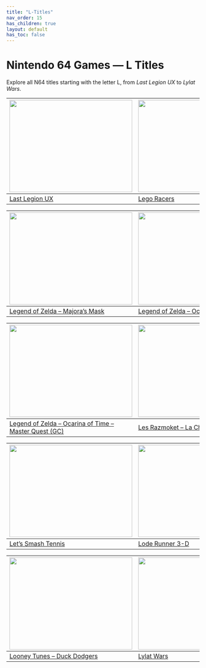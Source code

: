 ```yaml
---
title: "L-Titles"
nav_order: 15
has_children: true
layout: default
has_toc: false
---
```


# Nintendo 64 Games — L Titles

Explore all N64 titles starting with the letter L, from *Last Legion UX* to *Lylat Wars*.

| <a href="l/last-legion-ux"><img src="" width="320" height="240" alt=""/></a> | <a href="l/lego-racers"><img src="" width="320" height="240" alt=""/></a> |
|---|---|
[Last Legion UX](l/last-legion-ux/) | [Lego Racers](l/lego-racers/) |

| <a href="l/legend-of-zelda-majora-s-mask"><img src="" width="320" height="240" alt=""/></a> | <a href="l/legend-of-zelda-ocarina-of-time"><img src="" width="320" height="240" alt=""/></a> |
|---|---|
[Legend of Zelda – Majora’s Mask](l/legend-of-zelda-majora-s-mask/) | [Legend of Zelda – Ocarina of Time](l/legend-of-zelda-ocarina-of-time/) |

| <a href="l/legend-of-zelda-ocarina-of-time-master-quest-gc"><img src="" width="320" height="240" alt=""/></a> | <a href="l/les-razmoket-la-chasse-aux-tresors"><img src="" width="320" height="240" alt=""/></a> |
|---|---|
[Legend of Zelda – Ocarina of Time – Master Quest (GC)](l/legend-of-zelda-ocarina-of-time-master-quest-gc/) | [Les Razmoket – La Chasse Aux Tresors](l/les-razmoket-la-chasse-aux-tresors/) |

| <a href="l/lets-smash-tennis"><img src="" width="320" height="240" alt=""/></a> | <a href="l/lode-runner-3-d"><img src="" width="320" height="240" alt=""/></a> |
|---|---|
[Let’s Smash Tennis](l/lets-smash-tennis/) | [Lode Runner 3-D](l/lode-runner-3-d/) |

| <a href="l/looney-tunes-duck-dodgers"><img src="" width="320" height="240" alt=""/></a> | <a href="l/lylat-wars"><img src="" width="320" height="240" alt=""/></a> |
|---|---|
[Looney Tunes – Duck Dodgers](l/looney-tunes-duck-dodgers/) | [Lylat Wars](l/lylat-wars/) |
